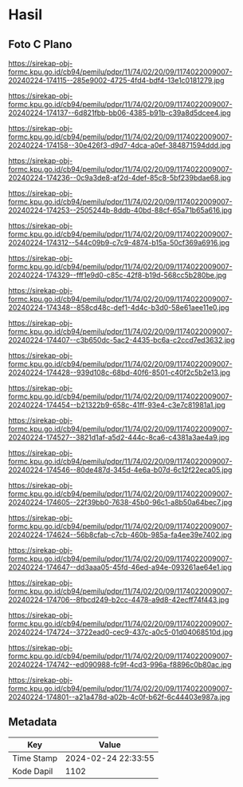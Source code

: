 # Hasil

## Foto C Plano

https://sirekap-obj-formc.kpu.go.id/cb94/pemilu/pdpr/11/74/02/20/09/1174022009007-20240224-174115--285e9002-4725-4fd4-bdf4-13e1c0181279.jpg

https://sirekap-obj-formc.kpu.go.id/cb94/pemilu/pdpr/11/74/02/20/09/1174022009007-20240224-174137--6d821fbb-bb06-4385-b91b-c39a8d5dcee4.jpg

https://sirekap-obj-formc.kpu.go.id/cb94/pemilu/pdpr/11/74/02/20/09/1174022009007-20240224-174158--30e426f3-d9d7-4dca-a0ef-384871594ddd.jpg

https://sirekap-obj-formc.kpu.go.id/cb94/pemilu/pdpr/11/74/02/20/09/1174022009007-20240224-174236--0c9a3de8-af2d-4def-85c8-5bf239bdae68.jpg

https://sirekap-obj-formc.kpu.go.id/cb94/pemilu/pdpr/11/74/02/20/09/1174022009007-20240224-174253--2505244b-8ddb-40bd-88cf-65a71b65a616.jpg

https://sirekap-obj-formc.kpu.go.id/cb94/pemilu/pdpr/11/74/02/20/09/1174022009007-20240224-174312--544c09b9-c7c9-4874-b15a-50cf369a6916.jpg

https://sirekap-obj-formc.kpu.go.id/cb94/pemilu/pdpr/11/74/02/20/09/1174022009007-20240224-174329--fff1e9d0-c85c-42f8-b19d-568cc5b280be.jpg

https://sirekap-obj-formc.kpu.go.id/cb94/pemilu/pdpr/11/74/02/20/09/1174022009007-20240224-174348--858cd48c-def1-4d4c-b3d0-58e61aee11e0.jpg

https://sirekap-obj-formc.kpu.go.id/cb94/pemilu/pdpr/11/74/02/20/09/1174022009007-20240224-174407--c3b650dc-5ac2-4435-bc6a-c2ccd7ed3632.jpg

https://sirekap-obj-formc.kpu.go.id/cb94/pemilu/pdpr/11/74/02/20/09/1174022009007-20240224-174428--939d108c-68bd-40f6-8501-c40f2c5b2e13.jpg

https://sirekap-obj-formc.kpu.go.id/cb94/pemilu/pdpr/11/74/02/20/09/1174022009007-20240224-174454--b21322b9-658c-41ff-93e4-c3e7c81981a1.jpg

https://sirekap-obj-formc.kpu.go.id/cb94/pemilu/pdpr/11/74/02/20/09/1174022009007-20240224-174527--3821d1af-a5d2-444c-8ca6-c4381a3ae4a9.jpg

https://sirekap-obj-formc.kpu.go.id/cb94/pemilu/pdpr/11/74/02/20/09/1174022009007-20240224-174546--80de487d-345d-4e6a-b07d-6c12f22eca05.jpg

https://sirekap-obj-formc.kpu.go.id/cb94/pemilu/pdpr/11/74/02/20/09/1174022009007-20240224-174605--22f39bb0-7638-45b0-96c1-a8b50a64bec7.jpg

https://sirekap-obj-formc.kpu.go.id/cb94/pemilu/pdpr/11/74/02/20/09/1174022009007-20240224-174624--56b8cfab-c7cb-460b-985a-fa4ee39e7402.jpg

https://sirekap-obj-formc.kpu.go.id/cb94/pemilu/pdpr/11/74/02/20/09/1174022009007-20240224-174647--dd3aaa05-45fd-46ed-a94e-093261ae64e1.jpg

https://sirekap-obj-formc.kpu.go.id/cb94/pemilu/pdpr/11/74/02/20/09/1174022009007-20240224-174706--8fbcd249-b2cc-4478-a9d8-42ecff74f443.jpg

https://sirekap-obj-formc.kpu.go.id/cb94/pemilu/pdpr/11/74/02/20/09/1174022009007-20240224-174724--3722ead0-cec9-437c-a0c5-01d04068510d.jpg

https://sirekap-obj-formc.kpu.go.id/cb94/pemilu/pdpr/11/74/02/20/09/1174022009007-20240224-174742--ed090988-fc9f-4cd3-996a-f8896c0b80ac.jpg

https://sirekap-obj-formc.kpu.go.id/cb94/pemilu/pdpr/11/74/02/20/09/1174022009007-20240224-174801--a21a478d-a02b-4c0f-b62f-6c44403e987a.jpg


## Metadata

| Key        | Value               |
| ---------- | ------------------- |
| Time Stamp | 2024-02-24 22:33:55 |
| Kode Dapil | 1102                |



